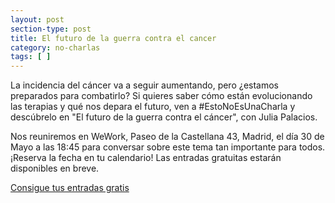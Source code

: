 ```yaml
---
layout: post
section-type: post
title: El futuro de la guerra contra el cancer
category: no-charlas
tags: [ ]
---
```


La incidencia del cáncer va a seguir aumentando, pero ¿estamos preparados para
combatirlo? Si quieres saber cómo están evolucionando las terapias y qué nos
depara el futuro, ven a #EstoNoEsUnaCharla y descúbrelo en "El futuro de la
guerra contra el cáncer", con Julia Palacios.

Nos reuniremos en WeWork, Paseo de la Castellana 43, Madrid, el día 30 de Mayo
a las 18:45 para conversar sobre este tema tan importante para todos. ¡Reserva
la fecha en tu calendario! Las entradas gratuitas estarán disponibles en
breve.

<a class="superboton" href="https://entradium.com/entradas/charla-terapias-cancer">Consigue tus entradas gratis</a>
